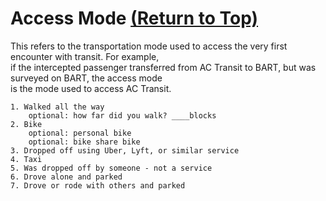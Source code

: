 # Access Mode [(Return to Top)](./readme.md)


This refers to the transportation mode used to access the very first encounter with transit. For example,  
if the intercepted passenger transferred from AC Transit to BART, but was surveyed on BART, the access mode  
is the mode used to access AC Transit.  

     


```
1. Walked all the way   
	optional: how far did you walk? ____blocks  
2. Bike  
 	optional: personal bike  
	optional: bike share bike  
3. Dropped off using Uber, Lyft, or similar service  
4. Taxi  
5. Was dropped off by someone - not a service  
6. Drove alone and parked  
7. Drove or rode with others and parked     
```




